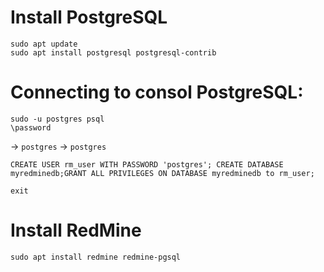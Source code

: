 # Install PostgreSQL
    sudo apt update
    sudo apt install postgresql postgresql-contrib

# Connecting to consol PostgreSQL:

    sudo -u postgres psql
    \password
    
-> `postgres` -> `postgres`

    CREATE USER rm_user WITH PASSWORD 'postgres'; CREATE DATABASE myredminedb;GRANT ALL PRIVILEGES ON DATABASE myredminedb to rm_user;
    
    exit

# Install RedMine

    sudo apt install redmine redmine-pgsql


